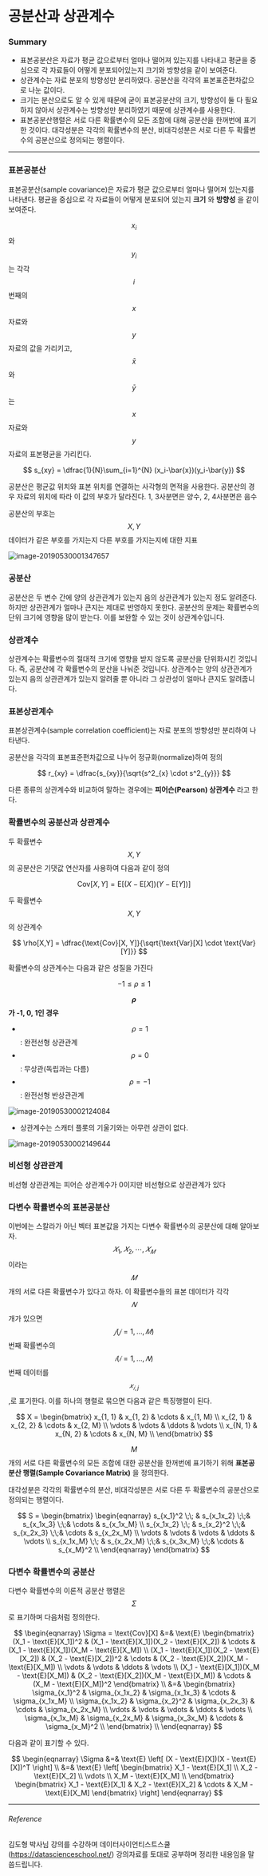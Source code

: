 <script> MathJax.Hub.Queue(["Typeset",MathJax.Hub]); </script>

# 공분산과 상관계수

### Summary

- 표본공분산은 자료가 평균 값으로부터 얼마나 떨어져 있는지를 나타내고 평균을 중심으로 각 자료들이 어떻게 분포되어있는지 크기와 방향성을 같이 보여준다. 
- 상관계수는 자료 분포의 방향성만 분리하였다. 공분산을 각각의 표본표준편차값으로 나눈 값이다. 
- 크기는 분산으로도 알 수 있게 때문에 굳이 표본공분산의 크기, 방향성이 둘 다 필요하지 않아서 상관계수는 방향성만 분리하였기 때문에 상관계수를 사용한다. 
- 표본공분산행렬은 서로 다른 확률변수의 모든 조합에 대해 공분산을 한꺼번에 표기한 것이다. 대각성분은 각각의 확률변수의 분산, 비대각성분은 서로 다른 두 확률변수의 공분산으로 정의되는 행렬이다.
_____________

### 표본공분산

표본공분산(sample covariance)은 자료가 평균 값으로부터 얼마나 떨어져 있는지를 나타낸다. 평균을 중심으로 각 자료들이 어떻게 분포되어 있는지 **크기** 와 **방향성** 을 같이 보여준다.

$$x_i$$ 와 $$y_i$$ 는 각각 $$i$$ 번째의 $$x$$ 자료와 $$y$$ 자료의 값을 가리키고, $$\bar x$$ 와 $$\bar y$$ 는 $$x$$ 자료와 $$y$$ 자료의 표본평균을 가리킨다. 

$$
s_{xy} = \dfrac{1}{N}\sum_{i=1}^{N} (x_i-\bar{x})(y_i-\bar{y})
$$

공분산은 평균값 위치와 표본 위치를 연결하는 사각형의 면적을 사용한다. 공분산의 경우 자료의 위치에 따라 이 값의 부호가 달라진다. 1, 3사분면은 양수, 2, 4사분면은 음수

공분산의 부호는 $$X, Y$$ 데이터가 같은 부호를 가지는지 다른 부호를 가지는지에 대한 지표

![image-20190530001347657](../../../resource/img/image-20190530001347657.png)

### 공분산
공분산은 두 변수 간에 양의 상관관계가 있는지 음의 상관관계가 있는지 정도 알려준다. 하지만 상관관계가 얼마나 큰지는 제대로 반영하지 못한다. 
공분산의 문제는 확률변수의 단위 크기에 영향을 많이 받는다. 이를 보완할 수 있는 것이 상관계수입니다. 

### 상관계수
상관계수는 확률변수의 절대적 크기에 영향을 받지 않도록 공분산을 단위화시킨 것입니다. 즉, 공분산에 각 확률변수의 분산을 나눠준 것입니다. 
상관계수는 양의 상관관계가 있는지 음의 상관관계가 있는지 알려줄 뿐 아니라 그 상관성이 얼마나 큰지도 알려줍니다. 

### 표본상관계수

표본상관계수(sample correlation coefficient)는 자료 분포의 방향성만 분리하여 나타낸다. 

공분산을 각각의 표본표준편차값으로 나누어 정규화(normalize)하여 정의

$$
r_{xy} = \dfrac{s_{xy}}{\sqrt{s^2_{x} \cdot s^2_{y}}}
$$

다른 종류의 상관계수와 비교하여 말하는 경우에는 **피어슨(Pearson) 상관계수** 라고 한다.


### 확률변수의 공분산과 상관계수

두 확률변수 $$X , Y$$ 의 공분산은 기댓값 연산자를 사용하여 다음과 같이 정의

$$
\text{Cov}[X, Y] = \text{E}[(X - \text{E}[X])(Y - \text{E}[Y])]
$$

두 확률변수 $$X, Y$$ 의 상관계수

$$
\rho[X,Y] =  \dfrac{\text{Cov}[X, Y]}{\sqrt{\text{Var}[X] \cdot \text{Var}[Y]}}
$$

확률변수의 상관계수는 다음과 같은 성질을 가진다

$$
-1 \leq \rho \leq 1
$$

**$$\rho$$ 가 -1, 0, 1인 경우**

- $$\rho = 1$$ : 완전선형 상관관계
- $$\rho = 0 $$ : 무상관(독립과는 다름) 
- $$\rho = -1$$ : 완전선형 반상관관계 

![image-20190530002124084](../../../resource/img/image-20190530002124084.png)

- 상관계수는 스캐터 플롯의 기울기와는 아무런 상관이 없다.

![image-20190530002149644](../../../resource/img/image-20190530002149644.png)

### 비선형 상관관계

비선형 상관관계는 피어슨 상관계수가 0이지만 비선형으로 상관관계가 있다

### 다변수 확률변수의 표본공분산

이번에는 스칼라가 아닌 벡터 표본값을 가지는 다변수 확률변수의 공분산에 대해 알아보자. $$𝑋_1,𝑋_2,⋯,𝑋_𝑀$$이라는 $$𝑀$$개의 서로 다른 확률변수가 있다고 하자. 이 확률변수들의 표본 데이터가 각각 $$𝑁$$개가 있으면 $$𝑗(𝑗=1,…,𝑀)$$번째 확률변수의 $$𝑖(𝑖=1,…,𝑁)$$번째 데이터를 $$𝑥_{𝑖,j}$$,로 표기한다. 이를 하나의 행렬로 묶으면 다음과 같은 특징행렬이 된다.

$$
X = 
\begin{bmatrix}
x_{1, 1} & x_{1, 2} & \cdots   & x_{1, M} \\
x_{2, 1} & x_{2, 2} & \cdots   & x_{2, M} \\
\vdots   & \vdots   & \ddots   & \vdots   \\
x_{N, 1} & x_{N, 2} & \cdots   & x_{N, M} \\
\end{bmatrix}
$$

$$M$$ 개의 서로 다른 확률변수의 모든 조합에 대한 공분산을 한꺼번에 표기하기 위해 **표본공분산 행렬(Sample Covariance Matrix)** 을 정의한다. 

대각성분은 각각의 확률변수의 분산, 비대각성분은 서로 다른 두 확률변수의 공분산으로 정의되는 행렬이다.

$$
S =
\begin{bmatrix}
\begin{eqnarray}
s_{x_1}^2     \;\;  &  s_{x_1x_2} \;\;&  s_{x_1x_3} \;\;&  \cdots &  s_{x_1x_M} \\
s_{x_1x_2}   \;\;    &  s_{x_2}^2 \;\;&  s_{x_2x_3} \;\;&  \cdots &  s_{x_2x_M} \\
\vdots       &  \vdots &  \vdots &  \ddots &  \vdots \\
s_{x_1x_M}   \;\;    &  s_{x_2x_M} \;\;&  s_{x_3x_M} \;\;&  \cdots &  s_{x_M}^2 \\
\end{eqnarray}
\end{bmatrix}
$$

### 다변수 확률변수의 공분산

다변수 확률변수의 이론적 공분산 행렬은 $$\Sigma$$  로 표기하며 다음처럼 정의한다.

$$
\begin{eqnarray}
\Sigma = \text{Cov}[X] 
&=&
\text{E} 
\begin{bmatrix}
(X_1 - \text{E}[X_1])^2 & (X_1 - \text{E}[X_1])(X_2 - \text{E}[X_2]) & \cdots & (X_1 - \text{E}[X_1])(X_M - \text{E}[X_M]) \\
(X_1 - \text{E}[X_1])(X_2 - \text{E}[X_2]) & (X_2 - \text{E}[X_2])^2 & \cdots & (X_2 - \text{E}[X_2])(X_M - \text{E}[X_M]) \\
\vdots &  \vdots  & \ddots &  \vdots  \\
(X_1 - \text{E}[X_1])(X_M - \text{E}[X_M]) & (X_2 - \text{E}[X_2])(X_M - \text{E}[X_M]) & \cdots & (X_M - \text{E}[X_M])^2 \end{bmatrix}
\\
&=&
\begin{bmatrix}
\sigma_{x_1}^2  &  \sigma_{x_1x_2} &  \sigma_{x_1x_3} &  \cdots &  \sigma_{x_1x_M} \\
\sigma_{x_1x_2} &  \sigma_{x_2}^2  &  \sigma_{x_2x_3} &  \cdots &  \sigma_{x_2x_M} \\
\vdots          &  \vdots          &  \vdots          &  \ddots &  \vdots          \\
\sigma_{x_1x_M} &  \sigma_{x_2x_M} &  \sigma_{x_3x_M} &  \cdots &  \sigma_{x_M}^2 \\
\end{bmatrix} \\
\end{eqnarray}
$$

다음과 같이 표기할 수 있다.

$$
\begin{eqnarray}
\Sigma 
&=& \text{E} \left[ (X - \text{E}[X])(X - \text{E}[X])^T \right] \\
&=& \text{E} 
\left[ 
\begin{bmatrix}
X_1 - \text{E}[X_1] \\
X_2 - \text{E}[X_2] \\
\vdots \\
X_M - \text{E}[X_M] \\
\end{bmatrix}
\begin{bmatrix}
X_1 - \text{E}[X_1] &
X_2 - \text{E}[X_2] &
\cdots &
X_M - \text{E}[X_M]
\end{bmatrix}
\right]
\end{eqnarray}
$$

___________________________________
###### Reference
김도형 박사님 강의를 수강하며 데이터사이언티스트스쿨(https://datascienceschool.net/) 강의자료를 토대로 공부하며 정리한 내용임을 말씀드립니다.